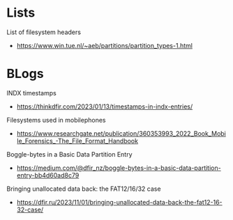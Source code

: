 # Lists

List of filesystem headers
- https://www.win.tue.nl/~aeb/partitions/partition_types-1.html

# BLogs

INDX timestamps
- https://thinkdfir.com/2023/01/13/timestamps-in-indx-entries/

Filesystems used in mobilephones
- https://www.researchgate.net/publication/360353993_2022_Book_Mobile_Forensics_-The_File_Format_Handbook

Boggle-bytes in a Basic Data Partition Entry
- https://medium.com/@dfir_nz/boggle-bytes-in-a-basic-data-partition-entry-bb4d60ad8c79

Bringing unallocated data back: the FAT12/16/32 case
- https://dfir.ru/2023/11/01/bringing-unallocated-data-back-the-fat12-16-32-case/
